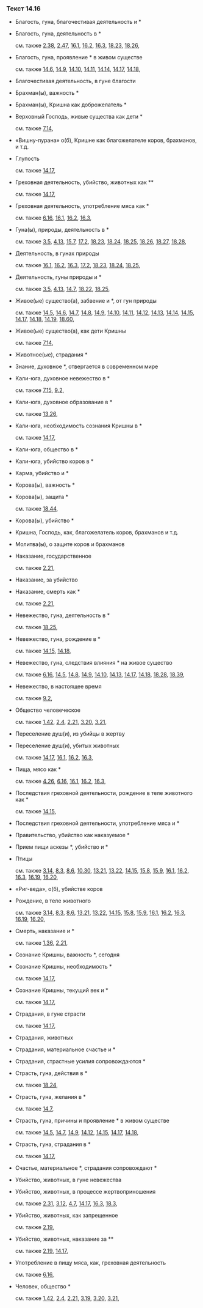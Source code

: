 ### Текст 14.16
	
- Благость, гуна, благочестивая деятельность и \*

	
- Благость, гуна, деятельность в \*

	см. также  [2.38](../02/0238.md),  [2.47](../02/0247.md),  [16.1](../16/1601.md),  [16.2](../16/1602.md),  [16.3](../16/1603.md),  [18.23](../18/1823.md),  [18.26](../18/1826.md), 
	
- Благость, гуна, проявление \* в живом существе

	см. также  [14.6](../14/1406.md),  [14.9](../14/1409.md),  [14.10](../14/1410.md),  [14.11](../14/1411.md),  [14.14](../14/1414.md),  [14.17](../14/1417.md),  [14.18](../14/1418.md), 
	
- Благочестивая деятельность, в гуне благости

	
- Брахман(ы), важность \*

	
- Брахман(ы), Кришна как доброжелатель \*

	
- Верховный Господь, живые существа как дети \*

	см. также  [7.14](../07/0714.md), 
	
- «Вишну-пурана» о(б), Кришне как благожелателе коров, брахманов, и т.д.

	
- Глупость

	см. также  [14.17](../14/1417.md), 
	
- Греховная деятельность, убийство, животных как \*\*

	см. также  [14.17](../14/1417.md), 
	
- Греховная деятельность, употребление мяса как \*

	см. также  [6.16](../06/0616.md),  [16.1](../16/1601.md),  [16.2](../16/1602.md),  [16.3](../16/1603.md), 
	
- Гуна(ы), природы, деятельность в \*

	см. также  [3.5](../03/0305.md),  [4.13](../04/0413.md),  [15.7](../15/1507.md),  [17.2](../17/1702.md),  [18.23](../18/1823.md),  [18.24](../18/1824.md),  [18.25](../18/1825.md),  [18.26](../18/1826.md),  [18.27](../18/1827.md),  [18.28](../18/1828.md), 
	
- Деятельность, в гунах природы

	см. также  [16.1](../16/1601.md),  [16.2](../16/1602.md),  [16.3](../16/1603.md),  [17.2](../17/1702.md),  [18.23](../18/1823.md),  [18.24](../18/1824.md),  [18.25](../18/1825.md), 
	
- Деятельность, гуны природы и \*

	см. также  [3.5](../03/0305.md),  [4.13](../04/0413.md),  [14.7](../14/1407.md),  [18.22](../18/1822.md),  [18.25](../18/1825.md), 
	
- Живое(ые) существо(а), забвение и \*, от гун природы

	см. также  [14.5](../14/1405.md),  [14.6](../14/1406.md),  [14.7](../14/1407.md),  [14.8](../14/1408.md),  [14.9](../14/1409.md),  [14.10](../14/1410.md),  [14.11](../14/1411.md),  [14.12](../14/1412.md),  [14.13](../14/1413.md),  [14.14](../14/1414.md),  [14.15](../14/1415.md),  [14.17](../14/1417.md),  [14.18](../14/1418.md),  [14.19](../14/1419.md),  [18.60](../18/1860.md), 
	
- Живое(ые) существо(а), как дети Кришны

	см. также  [7.14](../07/0714.md), 
	
- Животное(ые), страдания \*

	
- Знание, духовное \*, отвергается в современном мире

	
- Кали-юга, духовное невежество в \*

	см. также  [7.15](../07/0715.md),  [9.2](../09/0902.md), 
	
- Кали-юга, духовное образование в \*

	см. также  [13.26](../13/1326.md), 
	
- Кали-юга, необходимость сознания Кришны в \*

	см. также  [14.17](../14/1417.md), 
	
- Кали-юга, общество в \*

	
- Кали-юга, убийство коров в \*

	
- Карма, убийство и \*

	
- Корова(ы), важность \*

	
- Корова(ы), защита \*

	см. также  [18.44](../18/1844.md), 
	
- Корова(ы), убийство \*

	
- Кришна, Господь, как, благожелатель коров, брахманов и т.д.

	
- Молитва(ы), о защите коров и брахманов

	
- Наказание, государственное

	см. также  [2.21](../02/0221.md), 
	
- Наказание, за убийство

	
- Наказание, смерть как \*

	см. также  [2.21](../02/0221.md), 
	
- Невежество, гуна, деятельность в \*

	см. также  [18.25](../18/1825.md), 
	
- Невежество, гуна, рождение в \*

	см. также  [14.15](../14/1415.md),  [14.18](../14/1418.md), 
	
- Невежество, гуна, следствия влияния \* на живое существо

	см. также  [6.16](../06/0616.md),  [14.5](../14/1405.md),  [14.8](../14/1408.md),  [14.9](../14/1409.md),  [14.10](../14/1410.md),  [14.13](../14/1413.md),  [14.17](../14/1417.md),  [14.18](../14/1418.md),  [18.28](../18/1828.md),  [18.39](../18/1839.md), 
	
- Невежество, в настоящее время

	см. также  [9.2](../09/0902.md), 
	
- Общество человеческое

	см. также  [1.42](../01/0142.md),  [2.4](../02/0204.md),  [2.21](../02/0221.md),  [3.20](../03/0320.md),  [3.21](../03/0321.md), 
	
- Переселение душ(и), из убийцы в жертву

	
- Переселение душ(и), убитых животных

	см. также  [14.17](../14/1417.md),  [16.1](../16/1601.md),  [16.2](../16/1602.md),  [16.3](../16/1603.md), 
	
- Пища, мясо как \*

	см. также  [4.26](../04/0426.md),  [6.16](../06/0616.md),  [16.1](../16/1601.md),  [16.2](../16/1602.md),  [16.3](../16/1603.md), 
	
- Последствия греховной деятельности, рождение в теле животного как \*

	см. также  [14.15](../14/1415.md), 
	
- Последствия греховной деятельности, употребление мяса и \*

	
- Правительство, убийство как наказуемое \*

	
- Прием пищи аскезы \*, убийство и \*

	
- Птицы

	см. также  [3.14](../03/0314.md),  [8.3](../08/0803.md),  [8.6](../08/0806.md),  [10.30](../10/1030.md),  [13.21](../13/1321.md),  [13.22](../13/1322.md),  [14.15](../14/1415.md),  [15.8](../15/1508.md),  [15.9](../15/1509.md),  [16.1](../16/1601.md),  [16.2](../16/1602.md),  [16.3](../16/1603.md),  [16.19](../16/1619.md),  [16.20](../16/1620.md), 
	
- «Риг-веда», о(б), убийстве коров

	
- Рождение, в теле животного

	см. также  [3.14](../03/0314.md),  [8.3](../08/0803.md),  [8.6](../08/0806.md),  [13.21](../13/1321.md),  [13.22](../13/1322.md),  [14.15](../14/1415.md),  [15.8](../15/1508.md),  [15.9](../15/1509.md),  [16.1](../16/1601.md),  [16.2](../16/1602.md),  [16.3](../16/1603.md),  [16.19](../16/1619.md),  [16.20](../16/1620.md), 
	
- Смерть, наказание и \*

	см. также  [1.36](../01/0136.md),  [2.21](../02/0221.md), 
	
- Сознание Кришны, важность \*, сегодня

	
- Сознание Кришны, необходимость \*

	см. также  [14.17](../14/1417.md), 
	
- Сознание Кришны, текущий век и \*

	см. также  [14.17](../14/1417.md), 
	
- Страдания, в гуне страсти

	см. также  [14.17](../14/1417.md), 
	
- Страдания, животных

	
- Страдания, материальное счастье и \*

	
- Страдания, страстные усилия сопровождаются \*

	
- Страсть, гуна, действия в \*

	см. также  [18.24](../18/1824.md), 
	
- Страсть, гуна, желания в \*

	см. также  [14.7](../14/1407.md), 
	
- Страсть, гуна, причины и проявление \* в живом существе

	см. также  [14.5](../14/1405.md),  [14.7](../14/1407.md),  [14.9](../14/1409.md),  [14.12](../14/1412.md),  [14.15](../14/1415.md),  [14.17](../14/1417.md),  [14.18](../14/1418.md), 
	
- Страсть, гуна, страдания в \*

	см. также  [14.17](../14/1417.md), 
	
- Счастье, материальное \*, страдания сопровождают \*

	
- Убийство, животных, в гуне невежества

	
- Убийство, животных, в процессе жертвоприношения

	см. также  [2.31](../02/0231.md),  [3.12](../03/0312.md),  [4.7](../04/0407.md),  [14.17](../14/1417.md),  [16.3](../16/1603.md),  [18.3](../18/1803.md), 
	
- Убийство, животных, как запрещенное

	см. также  [2.19](../02/0219.md), 
	
- Убийство, животных, наказание за \*\*

	см. также  [2.19](../02/0219.md),  [14.17](../14/1417.md), 
	
- Употребление в пищу мяса, как, греховная деятельность

	см. также  [6.16](../06/0616.md), 
	
- Человек, общество \*

	см. также  [1.42](../01/0142.md),  [2.4](../02/0204.md),  [2.21](../02/0221.md),  [3.19](../03/0319.md),  [3.20](../03/0320.md),  [3.21](../03/0321.md), 
